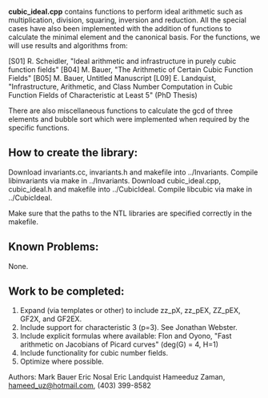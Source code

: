 **cubic_ideal.cpp** contains functions to perform ideal arithmetic such as 
   multiplication, division, squaring, inversion and reduction. All the 
   special cases have also been implemented with the addition of 
   functions to calculate the minimal element and the canonical basis. 
   For the functions, we will use results and algorithms from:

   [S01] R. Scheidler, "Ideal arithmetic and infrastructure in purely 
                        cubic function fields"
   [B04] M. Bauer, "The Arithmetic of Certain Cubic Function Fields"
   [B05] M. Bauer, Untitled Manuscript
   [L09] E. Landquist, "Infrastructure, Arithmetic, and Class Number
                        Computation in Cubic Function Fields of 
			Characteristic at Least 5" (PhD Thesis)

   There are also miscellaneous functions to calculate the gcd of three 
   elements and bubble sort which were implemented when required by the 
   specific functions. 
   
   How to create the library:
   --------------------------
   Download invariants.cc, invariants.h and makefile into ../Invariants.
   Compile libinvariants via make in ../Invariants.
   Download cubic_ideal.cpp, cubic_ideal.h and makefile into 
      ../CubicIdeal.
   Compile libcubic via make in ../CubicIdeal.
   
   Make sure that the paths to the NTL libraries are
   specified correctly in the makefile. 
   
   Known Problems: 
   ---------------
   None.
   
   Work to be completed:
   ---------------------
   1. Expand (via templates or other) to include zz_pX, zz_pEX, ZZ_pEX,  
      GF2X, and GF2EX. 
   2. Include support for characteristic 3 (p=3). See Jonathan Webster.
   3. Include explicit formulas where available: Flon and Oyono, "Fast 
      arithmetic on Jacobians of Picard curves" (deg(G) = 4, H=1)
   4. Include functionality for cubic number fields.
   5. Optimize where possible.

   Authors: 
   Mark Bauer
   Eric Nosal
   Eric Landquist
   Hameeduz Zaman, hameed_uz@hotmail.com, (403) 399-8582
